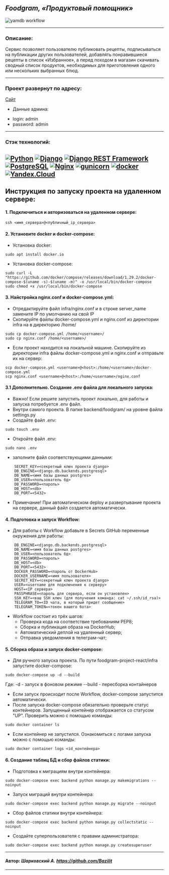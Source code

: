 ## ***Foodgram, «Продуктовый помощник»***
![yamdb workflow](https://github.com/Bazilit/foodgram-project-react/actions/workflows/main.yml/badge.svg)

---
### Описание:
Сервис позволяет пользователю публиковать рецепты, подписываться на публикации других пользователей, добавлять понравившиеся рецепты в список «Избранное», 
а перед походом в магазин скачивать сводный список продуктов, необходимых для приготовления одного или нескольких выбранных блюд.

---
### Проект развернут по адресу:

[Сайт](http://51.250.30.28)

* Данные админа: 
- login: admin
- password: admin
---

### Стэк технологий:
[![Python](https://img.shields.io/badge/-Python-464646?style=flat-square&logo=Python)](https://www.python.org/)
[![Django](https://img.shields.io/badge/-Django-464646?style=flat-square&logo=Django)](https://www.djangoproject.com/)
[![Django REST Framework](https://img.shields.io/badge/-Django%20REST%20Framework-464646?style=flat-square&logo=Django%20REST%20Framework)](https://www.django-rest-framework.org/)
[![PostgreSQL](https://img.shields.io/badge/-PostgreSQL-464646?style=flat-square&logo=PostgreSQL)](https://www.postgresql.org/)
[![Nginx](https://img.shields.io/badge/-NGINX-464646?style=flat-square&logo=NGINX)](https://nginx.org/ru/)
[![gunicorn](https://img.shields.io/badge/-gunicorn-464646?style=flat-square&logo=gunicorn)](https://gunicorn.org/)
[![docker](https://img.shields.io/badge/-Docker-464646?style=flat-square&logo=docker)](https://www.docker.com/)
[![Yandex.Cloud](https://img.shields.io/badge/-Yandex.Cloud-464646?style=flat-square&logo=Yandex.Cloud)](https://cloud.yandex.ru/)
---

## Инструкция по запуску проекта на удаленном сервере:
#### 1. Подключиться и авторизоваться на удаленном сервере:
```
ssh <имя_сервера>@<публичный_ip_сервера>
```
#### 2. Установите docker и docker-compose:
* Установка docker:
```
sudo apt install docker.io
```
* Установка docker-compose:
```
sudo curl -L "https://github.com/docker/compose/releases/download/1.29.2/docker-compose-$(uname -s)-$(uname -m)" -o /usr/local/bin/docker-compose
sudo chmod +x /usr/local/bin/docker-compose
```
#### 3. Найстройка nginx.conf и docker-compose.yml:
* Отредактируйте файл infra/nginx.conf и в строке server_name замените IP по умолчанию на свой IP
* Скопируйте файлы docker-compose.yml и nginx.conf из директории infra на в директорию /home/<username>
```
sudo cp docker-compose.yml /home/<username>/
sudo cp nginx.conf /home/<username>/
```
* Если проект находится на локальной машине. Скопируйте из директории infra файлы docker-compose.yml и nginx.conf и отправьте их на сервер:
```
scp docker-compose.yml <username>@<host>:/home/<username>/docker-compose.yml
scp nginx.conf <username>@<host>:/home/<username>/nginx.conf
```
#### 3.1 Дополнительно. Создание .env файла для локального запуска:
* Важно! Если решите запустить проект локально, для работы и запуска потребуется .env файл.
* Внутри самого проекта. В папке backend/foodgram/ на уровне файла settings.py
* Создайте файл .env:
```
sudo touch .env
```
* Откройте файл .env:
```
sudo nano .env
```
* заполните файл соответствующими данными:
```
    SECRET_KEY=<секретный ключ проекта django>
    DB_ENGINE=<django.db.backends.postgresql>
    DB_NAME=<имя базы данных postgres>
    DB_USER=<пользователь бд>
    DB_PASSWORD=<пароль>
    DB_HOST=<db>
    DB_PORT=<5432>
```
* Примечание! При автоматическом deploy и развертывание проекта на сервере, данный файл создается автоматически.
#### 4. Подготовка и запуск Workflow:
* Для работы с Workflow добавьте в Secrets GitHub переменные окружения для работы:
```
    DB_ENGINE=<django.db.backends.postgresql>
    DB_NAME=<имя базы данных postgres>
    DB_USER=<пользователь бд>
    DB_PASSWORD=<пароль>
    DB_HOST=<db>
    DB_PORT=<5432>
    DOCKER_PASSWORD=<пароль от DockerHub>
    DOCKER_USERNAME=<имя пользователя>
    SECRET_KEY=<секретный ключ проекта django>
    USER=<username для подключения к серверу>
    HOST=<IP сервера>
    PASSPHRASE=<пароль для сервера, если он установлен>
    SSH_KEY=<ваш SSH ключ (для получения команда: cat ~/.ssh/id_rsa)>
    TELEGRAM_TO=<ID чата, в который придет сообщение>
    TELEGRAM_TOKEN=<токен вашего бота>
```
* Workflow состоит из трёх шагов:
  - Проверка кода на соответствие требованиям PEP8;
  - Сборка и публикация образа на DockerHub;
  - Автоматический деплой на удаленный сервер;
  - Отправка уведомления в телеграм-чат;

#### 5. Сборка образа и запуск docker-compose:
* Для ручного запуска проекта.
  По пути foodgram-project-react/infra запустите docker-compose:
```
sudo docker-compose up -d --build
```
  Где:
    -d - запуск в фоновом режиме
    --build - пересборка контайнеров
* Если запуск происходит после Workflow, docker-compose запустится автоматически.
* После запуска docker-compose обязательно проверьте статус контейнеров. Запущенный контейнер отображается со статусом "UP".
  Проверить можно с помощью команды:
```
sudo docker container ls
```
* Если контейнер не запустился. Ознакомиться с логами запуска можно с помощью команды:
```
sudo docker container logs <id_контейнера>
```  
#### 6. Создание таблиц БД и сбор файлов статики:
* Подготовка к миграциям внутри контейнера:
```
sudo docker-compose exec backend python manage.py makemigrations --noinput
```
* Запуск миграций внутри контейнера:
```
sudo docker-compose exec backend python manage.py migrate --noinput
```
* Сбор файлов статики внутри контейнера:
```
sudo docker-compose exec backend python manage.py collectstatic --noinput
```
* Создайте суперпользователя с правами администратора:
```
sudo docker-compose exec backend python manage.py createsuperuser
```
---
#### Автор: *Шарковский А.* *https://github.com/Bazilit*
---

